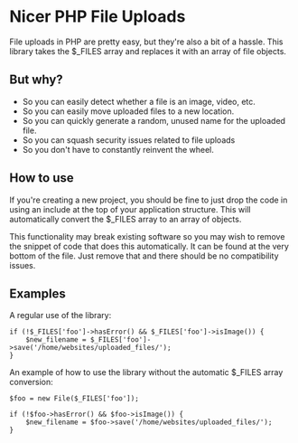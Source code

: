 # Nicer PHP File Uploads

File uploads in PHP are pretty easy, but they're also a bit of a hassle.
This library takes the $_FILES array and replaces it with an array of file
objects.

## But why?
- So you can easily detect whether a file is an image, video, etc.
- So you can easily move uploaded files to a new location.
- So you can quickly generate a random, unused name for the uploaded file.
- So you can squash security issues related to file uploads
- So you don't have to constantly reinvent the wheel.

## How to use
If you're creating a new project, you should be fine to just drop the code in
using an include at the top of your application structure. This will
automatically convert the $_FILES array to an array of objects.

This functionality may break existing software so you may wish to remove the
snippet of code that does this automatically. It can be found at the very bottom
of the file. Just remove that and there should be no compatibility issues.


## Examples
    
A regular use of the library:

    if (!$_FILES['foo']->hasError() && $_FILES['foo']->isImage()) {
        $new_filename = $_FILES['foo']->save('/home/websites/uploaded_files/');
    }

An example of how to use the library without the automatic $_FILES array
conversion:
    
    $foo = new File($_FILES['foo']);
    
    if (!$foo->hasError() && $foo->isImage()) {
        $new_filename = $foo->save('/home/websites/uploaded_files/');
    }

